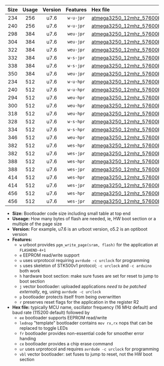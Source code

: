 |Size|Usage|Version|Features|Hex file|
|:-:|:-:|:-:|:-:|:--|
|234|256|u7.6|`w-u-jpr`|[atmega3250_12mhz_57600bps_ur_vbl.hex](https://raw.githubusercontent.com/stefanrueger/urboot/main//atmega3250_12mhz_57600bps_ur_vbl.hex)|
|240|256|u7.6|`w-u-jpr`|[atmega3250_12mhz_57600bps_lednop_ur_vbl.hex](https://raw.githubusercontent.com/stefanrueger/urboot/main//atmega3250_12mhz_57600bps_lednop_ur_vbl.hex)|
|298|384|u7.6|`weu-jpr`|[atmega3250_12mhz_57600bps_ee_ur_vbl.hex](https://raw.githubusercontent.com/stefanrueger/urboot/main//atmega3250_12mhz_57600bps_ee_ur_vbl.hex)|
|304|384|u7.6|`weu-jpr`|[atmega3250_12mhz_57600bps_ee_lednop_ur_vbl.hex](https://raw.githubusercontent.com/stefanrueger/urboot/main//atmega3250_12mhz_57600bps_ee_lednop_ur_vbl.hex)|
|322|384|u7.6|`weu-jpr`|[atmega3250_12mhz_57600bps_ee_lednop_fr_ur_vbl.hex](https://raw.githubusercontent.com/stefanrueger/urboot/main//atmega3250_12mhz_57600bps_ee_lednop_fr_ur_vbl.hex)|
|332|384|u7.6|`w-s-jpr`|[atmega3250_12mhz_57600bps_vbl.hex](https://raw.githubusercontent.com/stefanrueger/urboot/main//atmega3250_12mhz_57600bps_vbl.hex)|
|338|384|u7.6|`w-s-jpr`|[atmega3250_12mhz_57600bps_lednop_vbl.hex](https://raw.githubusercontent.com/stefanrueger/urboot/main//atmega3250_12mhz_57600bps_lednop_vbl.hex)|
|350|384|u7.6|`weu-jpr`|[atmega3250_12mhz_57600bps_ee_lednop_fr_ce_ur_vbl.hex](https://raw.githubusercontent.com/stefanrueger/urboot/main//atmega3250_12mhz_57600bps_ee_lednop_fr_ce_ur_vbl.hex)|
|234|512|u7.6|`w-u-hpr`|[atmega3250_12mhz_57600bps_ur.hex](https://raw.githubusercontent.com/stefanrueger/urboot/main//atmega3250_12mhz_57600bps_ur.hex)|
|240|512|u7.6|`w-u-hpr`|[atmega3250_12mhz_57600bps_lednop_ur.hex](https://raw.githubusercontent.com/stefanrueger/urboot/main//atmega3250_12mhz_57600bps_lednop_ur.hex)|
|294|512|u7.6|`weu-hpr`|[atmega3250_12mhz_57600bps_ee_ur.hex](https://raw.githubusercontent.com/stefanrueger/urboot/main//atmega3250_12mhz_57600bps_ee_ur.hex)|
|300|512|u7.6|`weu-hpr`|[atmega3250_12mhz_57600bps_ee_lednop_ur.hex](https://raw.githubusercontent.com/stefanrueger/urboot/main//atmega3250_12mhz_57600bps_ee_lednop_ur.hex)|
|318|512|u7.6|`weu-hpr`|[atmega3250_12mhz_57600bps_ee_lednop_fr_ur.hex](https://raw.githubusercontent.com/stefanrueger/urboot/main//atmega3250_12mhz_57600bps_ee_lednop_fr_ur.hex)|
|328|512|u7.6|`w-s-hpr`|[atmega3250_12mhz_57600bps.hex](https://raw.githubusercontent.com/stefanrueger/urboot/main//atmega3250_12mhz_57600bps.hex)|
|334|512|u7.6|`w-s-hpr`|[atmega3250_12mhz_57600bps_lednop.hex](https://raw.githubusercontent.com/stefanrueger/urboot/main//atmega3250_12mhz_57600bps_lednop.hex)|
|346|512|u7.6|`weu-hpr`|[atmega3250_12mhz_57600bps_ee_lednop_fr_ce_ur.hex](https://raw.githubusercontent.com/stefanrueger/urboot/main//atmega3250_12mhz_57600bps_ee_lednop_fr_ce_ur.hex)|
|382|512|u7.6|`wes-hpr`|[atmega3250_12mhz_57600bps_ee.hex](https://raw.githubusercontent.com/stefanrueger/urboot/main//atmega3250_12mhz_57600bps_ee.hex)|
|382|512|u7.6|`wes-jpr`|[atmega3250_12mhz_57600bps_ee_vbl.hex](https://raw.githubusercontent.com/stefanrueger/urboot/main//atmega3250_12mhz_57600bps_ee_vbl.hex)|
|388|512|u7.6|`wes-hpr`|[atmega3250_12mhz_57600bps_ee_lednop.hex](https://raw.githubusercontent.com/stefanrueger/urboot/main//atmega3250_12mhz_57600bps_ee_lednop.hex)|
|388|512|u7.6|`wes-jpr`|[atmega3250_12mhz_57600bps_ee_lednop_vbl.hex](https://raw.githubusercontent.com/stefanrueger/urboot/main//atmega3250_12mhz_57600bps_ee_lednop_vbl.hex)|
|414|512|u7.6|`wes-hpr`|[atmega3250_12mhz_57600bps_ee_lednop_fr.hex](https://raw.githubusercontent.com/stefanrueger/urboot/main//atmega3250_12mhz_57600bps_ee_lednop_fr.hex)|
|414|512|u7.6|`wes-jpr`|[atmega3250_12mhz_57600bps_ee_lednop_fr_vbl.hex](https://raw.githubusercontent.com/stefanrueger/urboot/main//atmega3250_12mhz_57600bps_ee_lednop_fr_vbl.hex)|
|456|512|u7.6|`wes-hpr`|[atmega3250_12mhz_57600bps_ee_lednop_fr_ce.hex](https://raw.githubusercontent.com/stefanrueger/urboot/main//atmega3250_12mhz_57600bps_ee_lednop_fr_ce.hex)|
|456|512|u7.6|`wes-jpr`|[atmega3250_12mhz_57600bps_ee_lednop_fr_ce_vbl.hex](https://raw.githubusercontent.com/stefanrueger/urboot/main//atmega3250_12mhz_57600bps_ee_lednop_fr_ce_vbl.hex)|

- **Size:** Bootloader code size including small table at top end
- **Useage:** How many bytes of flash are needed, ie, HW boot section or a multiple of the page size
- **Version:** For example, u7.6 is an urboot version, o5.2 is an optiboot version
- **Features:**
  + `w` urboot provides `pgm_write_page(sram, flash)` for the application at `FLASHEND-4+1`
  + `e` EEPROM read/write support
  + `u` uses urprotocol requiring `avrdude -c urclock` for programming
  + `s` uses skeleton of STK500v1 protocol; `-c urclock` and `-c arduino` both work
  + `h` hardware boot section: make sure fuses are set for reset to jump to boot section
  + `j` vector bootloader: uploaded applications *need to be patched externally*, eg, using `avrdude -c urclock`
  + `p` bootloader protects itself from being overwritten
  + `r` preserves reset flags for the application in the register R2
- **Hex file:** typically MCU name, oscillator frequency (16 MHz default) and baud rate (115200 default) followed by
  + `ee` bootloader supports EEPROM read/write
  + `lednop` "template" bootloader contains `mov rx,rx` nops that can be replaced to toggle LEDs
  + `fr` bootloader provides non-essential code for smoother error handing
  + `ce` bootloader provides a chip erase command
  + `ur` uses urprotocol and requires `avrdude -c urclock` for programming
  + `vbl` vector bootloader: set fuses to jump to reset, not the HW boot section

